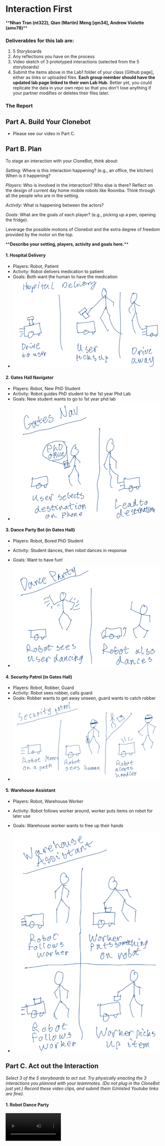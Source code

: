# Interaction First
\*\***Nhan Tran (nt322), Qian (Martin) Meng [qm34], Andrew Violette (amv78)**\*\*


### Deliverables for this lab are: 
1. 5 Storyboards
2. Any reflections you have on the process
3. Video sketch of 3 prototyped interactions (selected from the 5 storyboards)
4. Submit the items above in the Lab1 folder of your class [Github page], either as links or uploaded files. **Each group member should have the updated lab page linked to their own Lab Hub.** Better yet, you could replicate the data in your own repo so that you don't lose anything if your partner modifies or deletes their files later.

### The Report


## Part A. Build Your Clonebot

- Please see our video in Part C.


## Part B. Plan 

To stage an interaction with your CloneBot, think about:

_Setting:_ Where is this interaction happening? (e.g., an office, the kitchen) When is it happening?

_Players:_ Who is involved in the interaction? Who else is there? Reflect on the design of current day home mobile robots like Roomba. Think through all the people who are in the setting.

_Activity:_ What is happening between the actors?

_Goals:_ What are the goals of each player? (e.g., picking up a pen, opening the fridge). 

Leverage the possible motions of Clonebot and the extra degree of freedom provided by the motor on the top.

\*\***Describe your setting, players, activity and goals here.**\*\*

#### 1. Hospital Delivery
- Players: Robot, Patient
- Activity: Robot delivers medication to patient 
- Goals: Both want the human to have the medication
- <img src="img/hospital_delivery.png" />

#### 2. Gates Hall Navigator
- Players: Robot, New PhD Student
- Activity: Robot guides PhD student to the 1st year Phd Lab
- Goals: New student wants to go to 1st year phd lab
- <img src="img/gates_navigator.png" />

#### 3. Dance Party Bot (in Gates Hall)
- Players: Robot, Bored PhD Student
- Activity: Student dances, then robot dances in response
- Goals: Want to have fun!

- <img src="img/dance_partier.png" />

#### 4. Security Patrol (in Gates Hall)
- Players: Robot, Robber, Guard
- Activity: Robot sees robber, calls guard
- Goals: Robber wants to get away unseen, guard wants to catch robber
- <img src="img/security_patrol.png" />

#### 5. Warehouse Assistant
- Players: Robot, Warehouse Worker
- Activity: Robot follows worker around, worker puts items on robot for later use
- Goals: Warehouse worker wants to free up their hands

- <img src="img/warehouse_assistant.png" />


## Part C. Act out the Interaction


_Select 3 of the 5 storyboards to act out. Try physically enacting the 3 interactions you planned with your teammates. (Do not plug in the CloneBot just yet.) Record these video clips, and submit them (Unlisted Youtube links are fine)._

#### 1. Robot Dance Party
<video src='https://youtu.be/BFkunMsG0do' width=180/>

\*\***Are there things that seemed better on paper than acted out?**\*\*
-  Fancy dance moves (e.g., backflip) that would be easier to draw on paper but difficult to act out.

\*\***Are there new ideas that occur to you or your collaborators that come up from the acting?**\*\*
- The robbt should sense the kind of dance and try to synchronize with the tempo as well as the human's choreography.

#### 1. Robot Dance Party
<video src='https://youtu.be/BFkunMsG0do' width=180/>

\*\***Are there things that seemed better on paper than acted out?**\*\*
-  Fancy dance moves (e.g., backflip) that would be easier to draw on paper but difficult to act out.

\*\***Are there new ideas that occur to you or your collaborators that come up from the acting?**\*\*
- The robbt should sense the kind of dance and try to synchronize with the tempo as well as the human's choreography.


#### 2. Hospital Robot
<video src='https://youtu.be/c_fL64GuzLU' width=180/>

\*\***Are there things that seemed better on paper than acted out?**\*\*
-  Drawing how the robot would approach the user and carry the load without tipping itself over.

\*\***Are there new ideas that occur to you or your collaborators that come up from the acting?**\*\*
- After observing that the robot would tip over when transporting medical supplies, we hope to figure out a etter way to distribute the load and make the robot more balanced during delivery.


#### 3. Gates Hall Robot Navigator
<video src='https://youtu.be/DjWNq2EmqCU' width=180/>

\*\***Are there things that seemed better on paper than acted out?**\*\*
-  Drawing how the robot would approach the user and carry the load without tipping itself over.

\*\***Are there new ideas that occur to you or your collaborators that come up from the acting?**\*\*

- Since the robot doesn't have a mic, we decide to equip it with a QR code so that users can scan and go to a web interface in order to tell the robot where they want to go.

